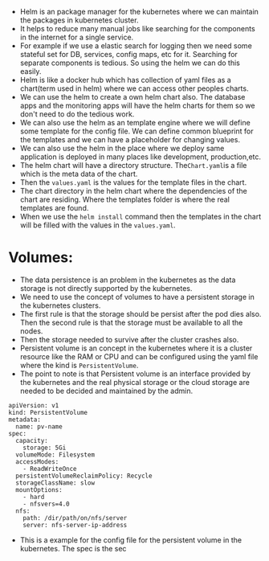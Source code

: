 * Helm is an package manager for the kubernetes where we can maintain the packages in kubernetes cluster.
* It helps to reduce many manual jobs like searching for the components in the internet for a single service.
* For example if we use a elastic search for logging then we need some stateful set for DB, services, config maps, etc for it. Searching for separate components is tedious. So using the helm we can do this easily.
* Helm is like a docker hub which has collection of yaml files as a chart(term used in helm) where we can access other peoples charts.
* We can use the helm to create a own helm chart also. The database apps and the monitoring apps will have the helm charts for them so we don't need to do the tedious work.
* We can also use the helm as an template engine where we will define some template for the config file. We can define common blueprint for the templates and we can have a placeholder for changing values.
*  We can also use the helm in the place where we deploy same application is deployed in many places like development, production,etc.
* The helm chart will have a directory structure. The`Chart.yaml`is a file which is the meta data of the chart.
* Then the `values.yaml` is the values for the template files in the chart.
* The chart directory in the helm chart where the dependencies of the chart are residing. Where the templates folder is where the real templates are found.
* When we use the `helm install` command then the templates in the chart will be filled with the values in the `values.yaml`.
# Volumes:
* The data persistence is an problem in the kubernetes as the data storage is not directly supported by the kubernetes.
* We need to use the concept of volumes to have a persistent storage in the kubernetes clusters.
* The first rule is that the storage should be persist after the pod dies also. Then the second rule is that the storage must be available to all the nodes.
* Then the storage needed to survive after the cluster crashes also.
* Persistent volume is an concept in the kubernetes where it is a cluster resource like the RAM or CPU and can be configured using the yaml file where the kind is `PersistentVolume`.
* The point to note is that Persistent volume is an interface provided by the kubernetes and the real physical storage or the cloud storage are needed to be decided and maintained by the admin.
```
apiVersion: v1
kind: PersistentVolume
metadata:
  name: pv-name
spec:
  capacity:
    storage: 5Gi
  volumeMode: Filesystem
  accessModes:
    - ReadWriteOnce
  persistentVolumeReclaimPolicy: Recycle
  storageClassName: slow
  mountOptions:
    - hard
    - nfsvers=4.0
  nfs:
    path: /dir/path/on/nfs/server
    server: nfs-server-ip-address
```
* This is a example for the config file for the persistent volume in the kubernetes. The spec is the sec